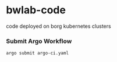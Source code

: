# bwlab-code

code deployed on borg kubernetes clusters

### Submit Argo Workflow
```shell
argo submit argo-ci.yaml
```



